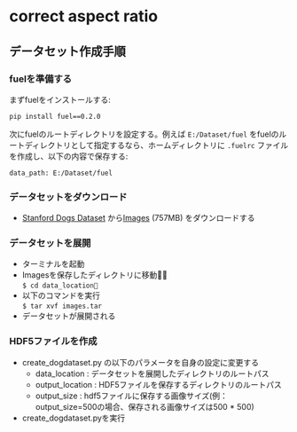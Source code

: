 # correct aspect ratio
## データセット作成手順

### fuelを準備する
まずfuelをインストールする:

```
pip install fuel==0.2.0
```

次にfuelのルートディレクトリを設定する。例えば `E:/Dataset/fuel` をfuelのルートディレクトリとして指定するなら、ホームディレクトリに `.fuelrc` ファイルを作成し、以下の内容で保存する:

```
data_path: E:/Dataset/fuel
```

### データセットをダウンロード
-  [Stanford Dogs Dataset](http://vision.stanford.edu/aditya86/ImageNetDogs/) から[Images](http://vision.stanford.edu/aditya86/ImageNetDogs/images.tar) (757MB) をダウンロードする

### データセットを展開
-  ターミナルを起動
-  Imagesを保存したディレクトリに移動  
`$ cd data_location`
-  以下のコマンドを実行  
`$ tar xvf images.tar`  
-  データセットが展開される

### HDF5ファイルを作成
- create_dogdataset.py の以下のパラメータを自身の設定に変更する
    -  data_location : データセットを展開したディレクトリのルートパス
    -  output_location : HDF5ファイルを保存するディレクトリのルートパス
    -  output_size : hdf5ファイルに保存する画像サイズ(例：output_size=500の場合、保存される画像サイズは500 * 500)
-  create_dogdataset.pyを実行
